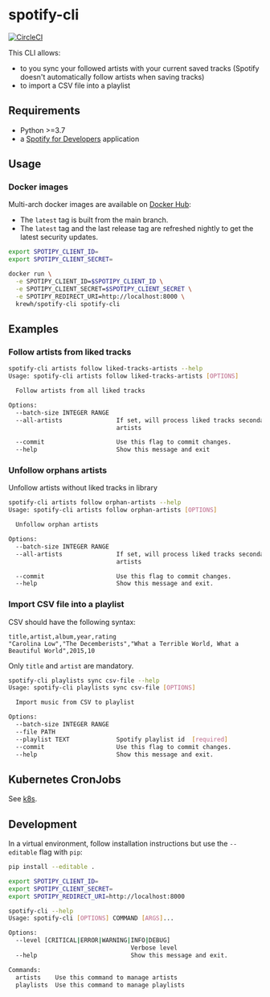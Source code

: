 # spotify-cli

[![CircleCI](https://circleci.com/gh/AdrienKuhn/spotify-cli/tree/main.svg?style=shield)](https://circleci.com/gh/AdrienKuhn/spotify-cli/tree/main)

This CLI allows:
* to you sync your followed artists with your current saved tracks (Spotify doesn't automatically follow artists when saving tracks)
* to import a CSV file into a playlist

## Requirements
* Python >=3.7
* a [Spotify for Developers](https://developer.spotify.com/) application

## Usage

### Docker images

Multi-arch docker images are available on [Docker Hub](https://hub.docker.com/r/krewh/spotify-cli):

* The `latest` tag is built from the main branch.  
* The `latest` tag and the last release tag are refreshed nightly to get the latest security updates.

```bash
export SPOTIPY_CLIENT_ID=
export SPOTIPY_CLIENT_SECRET=

docker run \
  -e SPOTIPY_CLIENT_ID=$SPOTIPY_CLIENT_ID \
  -e SPOTIPY_CLIENT_SECRET=$SPOTIPY_CLIENT_SECRET \
  -e SPOTIPY_REDIRECT_URI=http://localhost:8000 \
  krewh/spotify-cli spotify-cli
```

## Examples

### Follow artists from liked tracks

```bash
spotify-cli artists follow liked-tracks-artists --help
Usage: spotify-cli artists follow liked-tracks-artists [OPTIONS]

  Follow artists from all liked tracks

Options:
  --batch-size INTEGER RANGE
  --all-artists               If set, will process liked tracks secondary
                              artists

  --commit                    Use this flag to commit changes.
  --help                      Show this message and exit
```

### Unfollow orphans artists

Unfollow artists without liked tracks in library

```bash
spotify-cli artists follow orphan-artists --help
Usage: spotify-cli artists follow orphan-artists [OPTIONS]

  Unfollow orphan artists

Options:
  --batch-size INTEGER RANGE
  --all-artists               If set, will process liked tracks secondary
                              artists

  --commit                    Use this flag to commit changes.
  --help                      Show this message and exit.
```

### Import CSV file into a playlist

CSV should have the following syntax:

```
title,artist,album,year,rating
"Carolina Low","The Decemberists","What a Terrible World, What a Beautiful World",2015,10
```

Only `title` and `artist` are mandatory.

```bash
spotify-cli playlists sync csv-file --help
Usage: spotify-cli playlists sync csv-file [OPTIONS]

  Import music from CSV to playlist

Options:
  --batch-size INTEGER RANGE
  --file PATH
  --playlist TEXT             Spotify playlist id  [required]
  --commit                    Use this flag to commit changes.
  --help                      Show this message and exit.
```

## Kubernetes CronJobs

See [k8s](./k8s).

## Development

In a virtual environment, follow installation instructions but use the `--editable` flag with `pip`:

```bash
pip install --editable .

export SPOTIPY_CLIENT_ID=
export SPOTIPY_CLIENT_SECRET=
export SPOTIPY_REDIRECT_URI=http://localhost:8000

spotify-cli --help
Usage: spotify-cli [OPTIONS] COMMAND [ARGS]...

Options:
  --level [CRITICAL|ERROR|WARNING|INFO|DEBUG]
                                  Verbose level
  --help                          Show this message and exit.

Commands:
  artists    Use this command to manage artists
  playlists  Use this command to manage playlists
```
